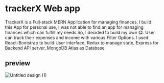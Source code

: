 # trackerX Web app

TrackerX is a Full-stack MERN Application for managing finances. I build this App for personal use, I was not able to find an app for managing finances which can fulfill my needs So, I decided to build my own 😋. User can track their expenses and income with various Filter Options. I used React-Bootstrap to build User Interface, Redux to manage state, Express for Backend API server, MongoDB Atlas as Database.

## preview
![Untitled design (1)](https://user-images.githubusercontent.com/73209159/133987939-f5ff6012-52d9-4e20-b597-8c3c03a77caf.png)
